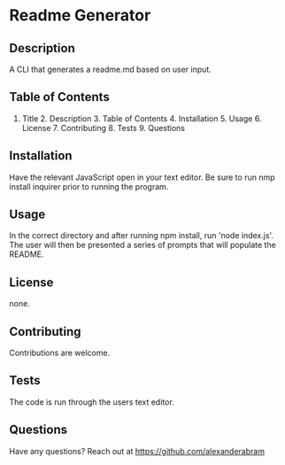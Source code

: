 
# Readme Generator

## Description
A CLI that generates a readme.md based on user input.

## Table of Contents
1. Title  2. Description  3. Table of Contents  4. Installation  5. Usage  6. License  7. Contributing  8. Tests  9. Questions

## Installation
Have the relevant JavaScript open in your text editor. Be sure to run nmp install inquirer prior to running the program.

## Usage
In the correct directory and after running npm install, run 'node index.js'. The user will then be presented a series of prompts that will populate the README.

## License
none.

## Contributing
Contributions are welcome.

## Tests
The code is run through the users text editor.

## Questions
Have any questions? Reach out at https://github.com/alexanderabram

